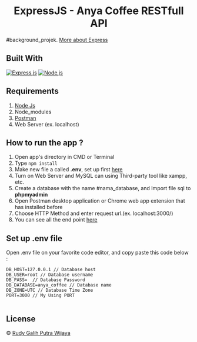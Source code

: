<h1 align="center">ExpressJS - Anya Coffee RESTfull API</h1>

#background_projek. [More about Express](https://en.wikipedia.org/wiki/Express.js)

## Built With

[![Express.js](https://img.shields.io/badge/Express.js-4.x-orange.svg?style=rounded-square)](https://expressjs.com/en/starter/installing.html)
[![Node.js](https://img.shields.io/badge/Node.js-v.12.13-green.svg?style=rounded-square)](https://nodejs.org/)

## Requirements

1. <a href="https://nodejs.org/en/download/">Node Js</a>
2. Node_modules
3. <a href="https://www.getpostman.com/">Postman</a>
4. Web Server (ex. localhost)

## How to run the app ?

1. Open app's directory in CMD or Terminal
2. Type `npm install`
3. Make new file a called **.env**, set up first [here](#set-up-env-file)
4. Turn on Web Server and MySQL can using Third-party tool like xampp, etc.
5. Create a database with the name #nama_database, and Import file sql to **phpmyadmin**
6. Open Postman desktop application or Chrome web app extension that has installed before
7. Choose HTTP Method and enter request url.(ex. localhost:3000/)
8. You can see all the end point [here](https://documenter.getpostman.com/view/8217070/TVsoGAVc)

## Set up .env file

Open .env file on your favorite code editor, and copy paste this code below :

```
DB_HOST=127.0.0.1 // Database host
DB_USER=root // Database username
DB_PASS=  // Database Password
DB_DATABASE=anya_coffee // Database name
DB_ZONE=UTC // Database Time Zone
PORT=3000 // My Using PORT
 
```

## License

© [Rudy Galih Putra Wijaya](https://github.com/Cotllinz/)

